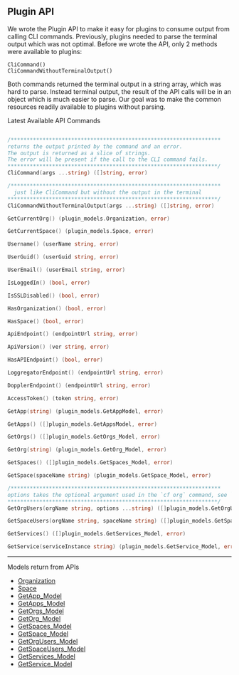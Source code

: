 
## Plugin API
We wrote the Plugin API to make it easy for plugins to consume output from calling CLI commands.  Previously, plugins needed to parse the terminal output which was not optimal.  Before we wrote the API, only 2 methods were available to plugins: 
```
CliCommand()
CliCommandWithoutTerminalOutput() 
``` 

Both commands returned the terminal output in a string array, which was hard to parse. Instead terminal output, the result of the API calls will be in an object which is much easier to parse.  Our goal  was to make the common resources readily available to plugins without parsing.




Latest Available API Commands
```go

/******************************************************************
returns the output printed by the command and an error.
The output is returned as a slice of strings.
The error will be present if the call to the CLI command fails.
******************************************************************/
CliCommand(args ...string) ([]string, error)

/******************************************************************
  just like CliCommand but without the output in the terminal
******************************************************************/  
CliCommandWithoutTerminalOutput(args ...string) ([]string, error)

GetCurrentOrg() (plugin_models.Organization, error)

GetCurrentSpace() (plugin_models.Space, error)

Username() (userName string, error)

UserGuid() (userGuid string, error)

UserEmail() (userEmail string, error)

IsLoggedIn() (bool, error)

IsSSLDisabled() (bool, error)

HasOrganization() (bool, error)

HasSpace() (bool, error)

ApiEndpoint() (endpointUrl string, error)

ApiVersion() (ver string, error)

HasAPIEndpoint() (bool, error)

LoggregatorEndpoint() (endpointUrl string, error)

DopplerEndpoint() (endpointUrl string, error)

AccessToken() (token string, error)

GetApp(string) (plugin_models.GetAppModel, error)

GetApps() ([]plugin_models.GetAppsModel, error)

GetOrgs() ([]plugin_models.GetOrgs_Model, error)

GetOrg(string) (plugin_models.GetOrg_Model, error)

GetSpaces() ([]plugin_models.GetSpaces_Model, error)

GetSpace(spaceName string) (plugin_models.GetSpace_Model, error)

/******************************************************************
options takes the optional argument used in the `cf org` command, see `cf org -h`
******************************************************************/
GetOrgUsers(orgName string, options ...string) ([]plugin_models.GetOrgUsers_Model, error)

GetSpaceUsers(orgName string, spaceName string) ([]plugin_models.GetSpaceUsers_Model, error)

GetServices() ([]plugin_models.GetServices_Model, error)

GetService(serviceInstance string) (plugin_models.GetService_Model, error)
```
---
Models return from APIs
- [Organization](https://github.com/cloudfoundry/cli/blob/main/plugin/models/get_current_org.go#L3)
- [Space](https://github.com/cloudfoundry/cli/blob/main/plugin/models/get_current_space.go#L3)
- [GetApp_Model](https://github.com/cloudfoundry/cli/blob/main/plugin/models/get_app.go#L5)
- [GetApps_Model](https://github.com/cloudfoundry/cli/blob/main/plugin/models/get_apps.go#L3)
- [GetOrgs_Model](https://github.com/cloudfoundry/cli/blob/main/plugin/models/get_orgs.go#L3)
- [GetOrg_Model](https://github.com/cloudfoundry/cli/blob/main/plugin/models/get_org.go#L3)
- [GetSpaces_Model](https://github.com/cloudfoundry/cli/blob/main/plugin/models/get_spaces.go#L3)
- [GetSpace_Model](https://github.com/cloudfoundry/cli/blob/main/plugin/models/get_space.go#L3)
- [GetOrgUsers_Model](https://github.com/cloudfoundry/cli/blob/main/plugin/models/get_org_users.go#L3)
- [GetSpaceUsers_Model](https://github.com/cloudfoundry/cli/blob/main/plugin/models/get_space_users.go#L3)
- [GetServices_Model](https://github.com/cloudfoundry/cli/blob/main/plugin/models/get_services.go#L3)
- [GetService_Model](https://github.com/cloudfoundry/cli/blob/main/plugin/models/get_service.go#L3)
